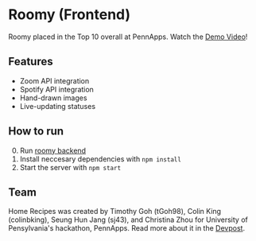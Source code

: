 # Roomy (Frontend)

Roomy placed in the Top 10 overall at PennApps. Watch the [Demo Video](https://www.youtube.com/watch?v=eEHX2ZniSGE&ab_channel=Christina)!
 
## Features
* Zoom API integration
* Spotify API integration
* Hand-drawn images
* Live-updating statuses

## How to run
0. Run [roomy backend](https://github.com/colinbking/roomsBackend)
1. Install neccesary dependencies with ```npm install```
2. Start the server with ```npm start```

## Team
Home Recipes was created by Timothy Goh (tGoh98), Colin King (colinbking), Seung Hun Jang (sj43), and Christina Zhou for University of Pensylvania's hackathon, PennApps. Read more about it in the [Devpost](https://devpost.com/software/roomy).
